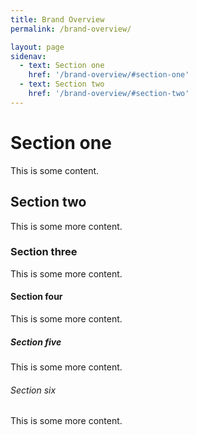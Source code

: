```yaml
---
title: Brand Overview
permalink: /brand-overview/

layout: page
sidenav:
  - text: Section one
    href: '/brand-overview/#section-one'
  - text: Section two
    href: '/brand-overview/#section-two'
---
```


# Section one

This is some content.

## Section two

This is some more content.

### Section three

This is some more content.

#### Section four

This is some more content.

##### Section five

This is some more content.

###### Section six

This is some more content.

